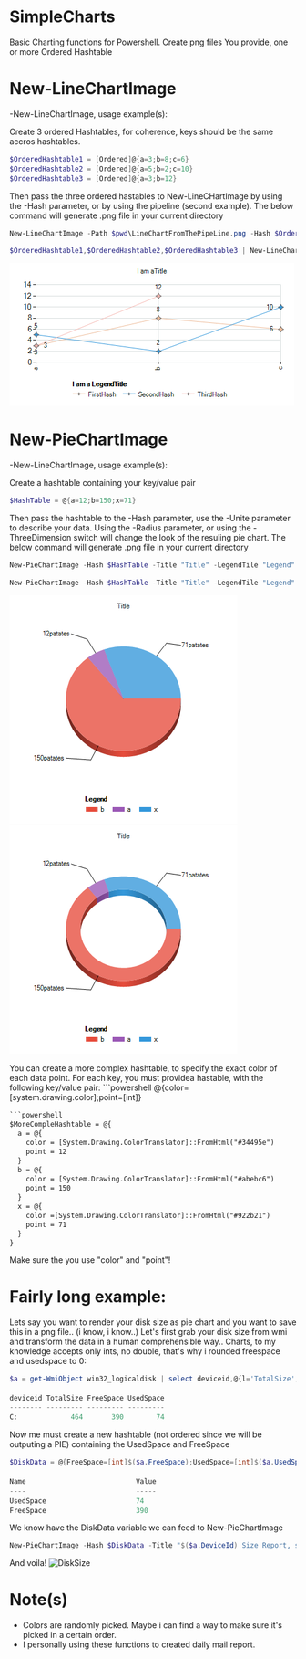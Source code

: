 # SimpleCharts
Basic Charting functions for Powershell.
Create png files
You provide, one or more Ordered Hashtable

# New-LineChartImage
-New-LineChartImage, usage example(s):

Create 3 ordered Hashtables, for coherence, keys should be the same accros hashtables.
```powershell
$OrderedHashtable1 = [Ordered]@{a=3;b=8;c=6}
$OrderedHashtable2 = [Ordered]@{a=5;b=2;c=10}
$OrderedHashtable3 = [Ordered]@{a=3;b=12}
```
Then pass the three ordered hastables to New-LineCHartImage by using the -Hash parameter, or by using the pipeline (second example). The below command will generate .png file in your current directory
```powershell
New-LineChartImage -Path $pwd\LineChartFromThePipeLine.png -Hash $OrderedHashtable1,$OrderedHashtable2,$OrderedHashtable3 -Title 'I am a Title' -Legend -LegendTitle 'I am a LegendTitle' -LegendText 'FirstHash','SecondHash','ThirdHash'
```
```powershell
$OrderedHashtable1,$OrderedHashtable2,$OrderedHashtable3 | New-LineChartImage -Path $pwd\LineChartFromThePipeLine.png -Title 'I am a Title' -Legend -LegendTitle 'I am a LegendTitle' -LegendText 'FirstHash','SecondHash','ThirdHash'
```

![Image of New-LineChartImage](https://github.com/LxLeChat/Invoke-Charts/blob/master/LineChartFromThePipeLine.png)


# New-PieChartImage
-New-LineChartImage, usage example(s):

Create a hashtable containing your key/value pair
```powershell
$HashTable = @{a=12;b=150;x=71}
```

Then pass the hashtable to the -Hash parameter, use the -Unite parameter to describe your data. Using the -Radius parameter, or using the -ThreeDimension switch will change the look of the resuling pie chart. The below command will generate .png file in your current directory
```powershell
New-PieChartImage -Hash $HashTable -Title "Title" -LegendTile "Legend" -Path $PWD\PieChartExample1.png -Unite 'patates' -ThreeDimension -Radius 99
```
```powershell
New-PieChartImage -Hash $HashTable -Title "Title" -LegendTile "Legend" -Path $PWD\PieChartExample2.png -Unite 'patates' -ThreeDimension -Radius 25
```

![Image of New-LineChartImage](https://github.com/LxLeChat/Invoke-Charts/blob/master/PieChartExample1.png)
![Image of New-LineChartImage](https://github.com/LxLeChat/Invoke-Charts/blob/master/PieChartExample2.png)

You can create a more complex hashtable, to specify the exact color of each data point. For each key, you must providea hastable, with the following key/value pair: ```powershell
@{color=[system.drawing.color];point=[int]}
```
```powershell
$MoreCompleHashtable = @{
  a = @{
    color = [System.Drawing.ColorTranslator]::FromHtml("#34495e")
    point = 12
  }
  b = @{
    color = [System.Drawing.ColorTranslator]::FromHtml("#abebc6")
    point = 150
  }
  x = @{
    color =[System.Drawing.ColorTranslator]::FromHtml("#922b21")
    point = 71
  }
}
```
Make sure the you use "color" and "point"!

# Fairly long example:
Lets say you want to render your disk size as pie chart and you want to save this in a png file.. (i know, i know..)
Let's first grab your disk size from wmi and transform the data in a human comprehensible way.. Charts, to my knowledge accepts only ints, no double, that's why i rounded freespace and usedspace to 0:
```powershell
$a = get-WmiObject win32_logicaldisk | select deviceid,@{l='TotalSize';e={[Math]::Round($($_.size/1GB),0)}},@{l='FreeSpace';e={[Math]::Round($($_.freespace/1GB),0)}},@{l='UsedSpace';e={[Math]::Round((($_.size-$_.freespace)/1gb),0)}}

deviceid TotalSize FreeSpace UsedSpace
-------- --------- --------- ---------
C:             464       390        74
```
Now me must create a new hashtable (not ordered since we will be outputing a PIE) containing the UsedSpace and FreeSpace
```powershell
$DiskData = @{FreeSpace=[int]$($a.FreeSpace);UsedSpace=[int]$($a.UsedSpace)}

Name                           Value                               
----                           -----                               
UsedSpace                      74                              
FreeSpace                      390
```
We know have the DiskData variable we can feed to New-PieChartImage
```powershell
New-PieChartImage -Hash $DiskData -Title "$($a.DeviceId) Size Report, size: $($a.TotalSize) GB" -Unite ' Gb' -Path $PWD\disk_c.png -Radius 99
```
And voila!
![DiskSize](https://github.com/LxLeChat/SimpleCharts/blob/master/disk_c.png)

# Note(s)
- Colors are randomly picked. Maybe i can find a way to make sure it's picked in a certain order.
- I personally using these functions to created daily mail report.
